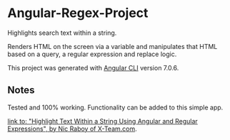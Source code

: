 # Angular-Regex-Project

Highlights search text within a string. 

Renders HTML on the screen via a variable and manipulates that HTML based on a query, a regular expression and replace logic.

This project was generated with [Angular CLI](https://github.com/angular/angular-cli) version 7.0.6.


## Notes

Tested and 100% working. Functionality can be added to this simple app.

 [link to: "Highlight Text Within a String Using Angular and Regular Expressions", by Nic Raboy of X-Team.com](https://developer.telerik.com/topics/web-development/highlight-text-within-string-using-angular-regular-expressions/).
